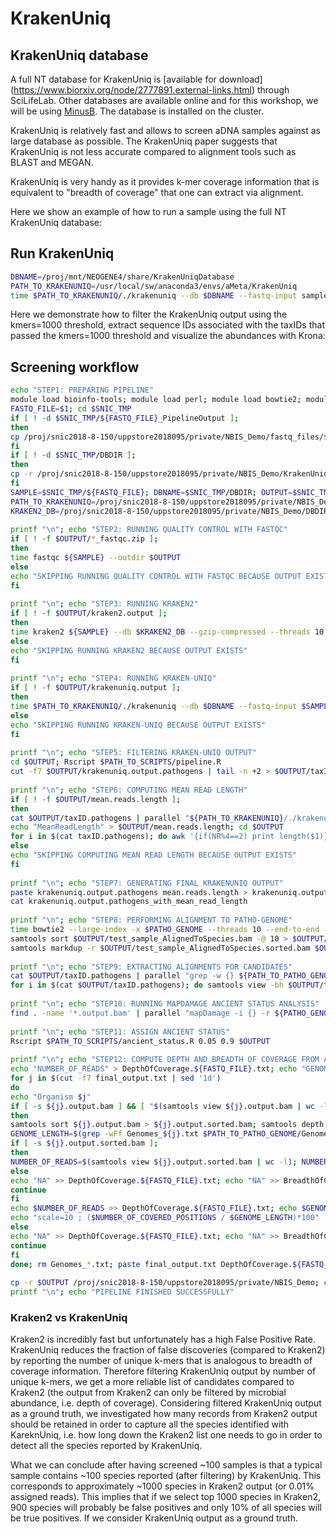 # KrakenUniq

## KrakenUniq database

A full NT database for KrakenUniq is [available for download]
(https://www.biorxiv.org/node/2777891.external-links.html) through SciLifeLab. Other databases are available online and for this workshop, we will be using [MinusB](https://benlangmead.github.io/aws-indexes/k2). The database is installed on the cluster.

KrakenUniq is relatively fast and allows to screen aDNA samples against as large database as possible. The KrakenUniq paper suggests that KrakenUniq is not less accurate compared to alignment tools such as BLAST and MEGAN. 

KrakenUniq is very handy as it provides k-mer coverage information that is equivalent to "breadth of coverage" that one can extract via alignment. 

Here we show an example of how to run a sample using the full NT KrakenUniq database:


## Run KrakenUniq



```bash
DBNAME=/proj/mnt/NEOGENE4/share/KrakenUniqDatabase
PATH_TO_KRAKENUNIQ=/usr/local/sw/anaconda3/envs/aMeta/KrakenUniq
time $PATH_TO_KRAKENUNIQ/./krakenuniq --db $DBNAME --fastq-input sample_name.fastq.gz --threads 80 --output sample_name.fastq.gz_sequences.krakenuniq_Full_NT --report-file sample_name.fastq.gz_krakenuniq.output_Full_NT --gzip-compressed --only-classified-out

```

Here we demonstrate how to filter the KrakenUniq output using the kmers=1000 threshold, extract sequence IDs associated with the taxIDs that passed the kmers=1000 threshold and visualize the abundances with Krona:



## Screening workflow


```bash
echo "STEP1: PREPARING PIPELINE"
module load bioinfo-tools; module load perl; module load bowtie2; module load samtools; module load mapDamage/2.0.9; module load gnuparallel; module load Kraken2; module load FastQC
FASTQ_FILE=$1; cd $SNIC_TMP
if [ ! -d $SNIC_TMP/${FASTQ_FILE}_PipelineOutput ];
then
cp /proj/snic2018-8-150/uppstore2018095/private/NBIS_Demo/fastq_files/${FASTQ_FILE} $SNIC_TMP; mkdir $SNIC_TMP/${FASTQ_FILE}_PipelineOutput
fi
if [ ! -d $SNIC_TMP/DBDIR ];
then
cp -r /proj/snic2018-8-150/uppstore2018095/private/NBIS_Demo/KrakenUniq/krakenuniq/KrakenUniq/DBDIR $SNIC_TMP; cp -r /proj/snic2018-8-150/uppstore2018095/private/NBIS_Demo/PathoGenome $SNIC_TMP
fi
SAMPLE=$SNIC_TMP/${FASTQ_FILE}; DBNAME=$SNIC_TMP/DBDIR; OUTPUT=$SNIC_TMP/${FASTQ_FILE}_PipelineOutput; PATH_TO_PATHO_GENOME=$SNIC_TMP/PathoGenome; PATHO_GENOME=$PATH_TO_PATHO_GENOME/library.pathogen.fna
PATH_TO_KRAKENUNIQ=/proj/snic2018-8-150/uppstore2018095/private/NBIS_Demo/KrakenUniq/krakenuniq/KrakenUniq; PATH_TO_SCRIPTS=/proj/snic2018-8-150/uppstore2018095/private/NBIS_Demo/scripts
KRAKEN2_DB=/proj/snic2018-8-150/uppstore2018095/private/NBIS_Demo/DBDIR_Kraken2_MicrobialNT
 
printf "\n"; echo "STEP2: RUNNING QUALITY CONTROL WITH FASTQC"
if [ ! -f $OUTPUT/*_fastqc.zip ];
then
time fastqc ${SAMPLE} --outdir $OUTPUT
else
echo "SKIPPING RUNNING QUALITY CONTROL WITH FASTQC BECAUSE OUTPUT EXISTS"
fi
 
printf "\n"; echo "STEP3: RUNNING KRAKEN2"
if [ ! -f $OUTPUT/kraken2.output ];
then
time kraken2 ${SAMPLE} --db $KRAKEN2_DB --gzip-compressed --threads 10 --classified-out $OUTPUT/classified_sequences.kraken2 --unclassified-out $OUTPUT/unclassified_sequences.kraken2 --output $OUTPUT/sequences.kraken2 --use-names --report $OUTPUT/kraken2.output
else
echo "SKIPPING RUNNING KRAKEN2 BECAUSE OUTPUT EXISTS"
fi
 
printf "\n"; echo "STEP4: RUNNING KRAKEN-UNIQ"
if [ ! -f $OUTPUT/krakenuniq.output ];
then
time $PATH_TO_KRAKENUNIQ/./krakenuniq --db $DBNAME --fastq-input $SAMPLE --threads 10 --output $OUTPUT/sequences.krakenuniq --report-file $OUTPUT/krakenuniq.output --gzip-compressed --only-classified-out
else
echo "SKIPPING RUNNING KRAKEN-UNIQ BECAUSE OUTPUT EXISTS"
fi
 
printf "\n"; echo "STEP5: FILTERING KRAKEN-UNIQ OUTPUT"
cd $OUTPUT; Rscript $PATH_TO_SCRIPTS/pipeline.R
cut -f7 $OUTPUT/krakenuniq.output.pathogens | tail -n +2 > $OUTPUT/taxID.pathogens
 
printf "\n"; echo "STEP6: COMPUTING MEAN READ LENGTH"
if [ ! -f $OUTPUT/mean.reads.length ];
then
cat $OUTPUT/taxID.pathogens | parallel "${PATH_TO_KRAKENUNIQ}/./krakenuniq-extract-reads {} $OUTPUT/sequences.krakenuniq ${SAMPLE} > $OUTPUT/{}.temp.fq"
echo "MeanReadLength" > $OUTPUT/mean.reads.length; cd $OUTPUT
for i in $(cat taxID.pathogens); do awk '{if(NR%4==2) print length($1)}' ${i}.temp.fq | awk '{ sum += $0 } END { if (NR > 0) print sum / NR }' >> mean.reads.length; done; rm *.temp.fq
else
echo "SKIPPING COMPUTING MEAN READ LENGTH BECAUSE OUTPUT EXISTS"
fi
 
printf "\n"; echo "STEP7: GENERATING FINAL KRAKENUNIQ OUTPUT"
paste krakenuniq.output.pathogens mean.reads.length > krakenuniq.output.pathogens_with_mean_read_length
cat krakenuniq.output.pathogens_with_mean_read_length
 
printf "\n"; echo "STEP8: PERFORMING ALIGNMENT TO PATHO-GENOME"
time bowtie2 --large-index -x $PATHO_GENOME --threads 10 --end-to-end --very-sensitive -U $SAMPLE | samtools view -bS -q 1 -h -@ 10 - > $OUTPUT/test_sample_AlignedToSpecies.bam
samtools sort $OUTPUT/test_sample_AlignedToSpecies.bam -@ 10 > $OUTPUT/test_sample_AlignedToSpecies.sorted.bam; samtools index $OUTPUT/test_sample_AlignedToSpecies.sorted.bam
samtools markdup -r $OUTPUT/test_sample_AlignedToSpecies.sorted.bam $OUTPUT/test_sample_AlignedToSpecies.sorted.dedup.bam; samtools index $OUTPUT/test_sample_AlignedToSpecies.sorted.dedup.bam
 
printf "\n"; echo "STEP9: EXTRACTING ALIGNMENTS FOR CANDIDATES"
cat $OUTPUT/taxID.pathogens | parallel "grep -w {} ${PATH_TO_PATHO_GENOME}/seqid2taxid.pathogen.map | cut -f1 > ${OUTPUT}/{}.seq.ids"
for i in $(cat $OUTPUT/taxID.pathogens); do samtools view -bh $OUTPUT/test_sample_AlignedToSpecies.sorted.dedup.bam -@ 10 $(cat $OUTPUT/${i}.seq.ids | tr "\n" " ") > $OUTPUT/${i}.output.bam; done
 
printf "\n"; echo "STEP10: RUNNING MAPDAMAGE ANCIENT STATUS ANALYSIS"
find . -name '*.output.bam' | parallel "mapDamage -i {} -r ${PATHO_GENOME} --merge-reference-sequences -d ${OUTPUT}/results_{}"
 
printf "\n"; echo "STEP11: ASSIGN ANCIENT STATUS"
Rscript $PATH_TO_SCRIPTS/ancient_status.R 0.05 0.9 $OUTPUT
 
printf "\n"; echo "STEP12: COMPUTE DEPTH AND BREADTH OF COVERAGE FROM ALIGNMENTS"
echo "NUMBER_OF_READS" > DepthOfCoverage.${FASTQ_FILE}.txt; echo "GENOME_LENGTH" > GenomeLength.${FASTQ_FILE}.txt; echo "BREADTH_OF_COVERAGE" > BreadthOfCoverage.${FASTQ_FILE}.txt
for j in $(cut -f7 final_output.txt | sed '1d')
do
echo "Organism $j"
if [ -s ${j}.output.bam ] && [ "$(samtools view ${j}.output.bam | wc -l)" -ne "0" ];
then
samtools sort ${j}.output.bam > ${j}.output.sorted.bam; samtools depth ${j}.output.sorted.bam | cut -f1 | uniq > Genomes_${j}.txt
GENOME_LENGTH=$(grep -wFf Genomes_${j}.txt $PATH_TO_PATHO_GENOME/GenomeLength.txt | cut -f2 | awk '{ sum += $1; } END { print sum; }')
if [ -s ${j}.output.sorted.bam ];
then
NUMBER_OF_READS=$(samtools view ${j}.output.sorted.bam | wc -l); NUMBER_OF_COVERED_POSITIONS=$(samtools depth ${j}.output.sorted.bam | wc -l)
else
echo "NA" >> DepthOfCoverage.${FASTQ_FILE}.txt; echo "NA" >> BreadthOfCoverage.${FASTQ_FILE}.txt; echo "NA" >> GenomeLength.${FASTQ_FILE}.txt
continue
fi
echo $NUMBER_OF_READS >> DepthOfCoverage.${FASTQ_FILE}.txt; echo $GENOME_LENGTH >> GenomeLength.${FASTQ_FILE}.txt
echo "scale=10 ; ($NUMBER_OF_COVERED_POSITIONS / $GENOME_LENGTH)*100" | bc >> BreadthOfCoverage.${FASTQ_FILE}.txt
else
echo "NA" >> DepthOfCoverage.${FASTQ_FILE}.txt; echo "NA" >> BreadthOfCoverage.${FASTQ_FILE}.txt; echo "NA" >> GenomeLength.${FASTQ_FILE}.txt
continue
fi
done; rm Genomes_*.txt; paste final_output.txt DepthOfCoverage.${FASTQ_FILE}.txt GenomeLength.${FASTQ_FILE}.txt BreadthOfCoverage.${FASTQ_FILE}.txt > final_output_corrected.txt
 
cp -r $OUTPUT /proj/snic2018-8-150/uppstore2018095/private/NBIS_Demo; cat final_output_corrected.txt
printf "\n"; echo "PIPELINE FINISHED SUCCESSFULLY"

```


### Kraken2 vs KrakenUniq


Kraken2 is incredibly fast but unfortunately has a high False Positive Rate. KrakenUniq reduces the fraction of false discoveries (compared to Kraken2) by reporting the number of unique k-mers that is analogous to breadth of coverage information. Therefore filtering KrakenUniq output by number of unique k-mers, we get a more reliable list of candidates compared to Kraken2 (the output from Kraken2 can only be filtered by microbial abundance, i.e. depth of coverage). Considering filtered KrakenUniq output as a ground truth, we investigated how many records from Kraken2 output should be retained in order to capture all the species identified with KareknUniq, i.e. how long down the Kraken2 list one needs to go in order to detect all the species reported by KrakenUniq.

What we can conclude after having screened ~100 samples is that a typical sample contains ~100 species reported (after filtering) by KrakenUniq. This corresponds to approximately ~1000 species in Kraken2 output (or 0.01% assigned reads). This implies that if we select top 1000 species in Kraken2, 900 species will probably be false positives and only 10% of all species will be true positives. If we consider KrakenUniq output as a ground truth.

